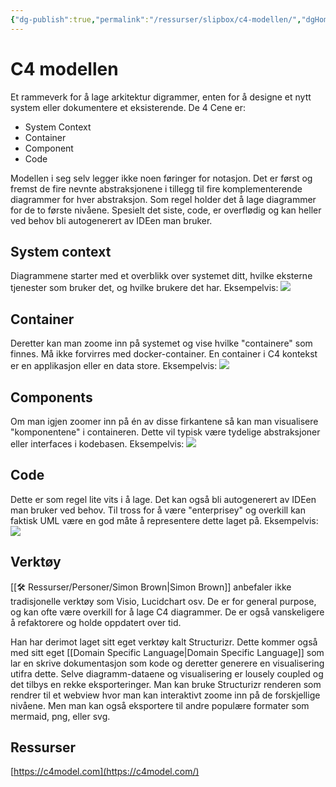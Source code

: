 ```yaml
---
{"dg-publish":true,"permalink":"/ressurser/slipbox/c4-modellen/","dgHomeLink":true,"dgPassFrontmatter":false}
---
```


# C4 modellen
Et rammeverk for å lage arkitektur digrammer, enten for å designe et nytt system eller dokumentere et eksisterende. De 4 Cene er:
* System Context
* Container
* Component
* Code

Modellen i seg selv legger ikke noen føringer for notasjon. Det er først og fremst de fire nevnte abstraksjonene i tillegg til fire komplementerende diagrammer for hver abstraksjon. Som regel holder det å lage diagrammer for de to første nivåene. Spesielt det siste, code, er overflødig og kan heller ved behov bli autogenerert av IDEen man bruker. 

## System context
Diagrammene starter med et overblikk over systemet ditt, hvilke eksterne tjenester som bruker det, og hvilke brukere det har. Eksempelvis:
![](https://c4model.com/img/bigbankplc-SystemContext.png)

## Container
Deretter kan man zoome inn på systemet og vise hvilke "containere" som finnes. Må ikke forvirres med docker-container. En container i C4 kontekst er en applikasjon eller en data store. 
Eksempelvis:
![](https://c4model.com/img/bigbankplc-Containers.png)

## Components
Om man igjen zoomer inn på én av disse firkantene så kan man visualisere "komponentene" i containeren. Dette vil typisk være tydelige abstraksjoner eller interfaces i kodebasen.
Eksempelvis:
![](https://c4model.com/img/bigbankplc-Components.png)

## Code
Dette er som regel lite vits i å lage. Det kan også bli autogenerert av IDEen man bruker ved behov.
Til tross for å være "enterprisey" og overkill kan faktisk UML være en god måte å representere dette laget på. 
Eksempelvis:
![](https://c4model.com/img/bigbankplc-Classes.png)



## Verktøy
[[🛠 Ressurser/Personer/Simon Brown|Simon Brown]] anbefaler ikke tradisjonelle verktøy som Visio, Lucidchart osv. De er for general purpose, og kan ofte være overkill for å lage C4 diagrammer. De er også vanskeligere å refaktorere og holde oppdatert over tid.

Han har derimot laget sitt eget verktøy kalt Structurizr. Dette kommer også med sitt eget [[Domain Specific Language|Domain Specific Language]] som lar en skrive dokumentasjon som kode og deretter generere en visualisering utifra dette. Selve diagramm-dataene og visualisering er lousely coupled og det tilbys en rekke eksporteringer. Man kan bruke Structurizr renderen som rendrer til et webview hvor man kan interaktivt zoome inn på de forskjellige nivåene. Men man kan også eksportere til andre populære formater som mermaid, png, eller svg.    

## Ressurser
[https://c4model.com](https://c4model.com/)

